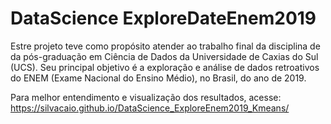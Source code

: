 # DataScience ExploreDateEnem2019

Estre projeto teve como propósito atender ao trabalho final da disciplina de da pós-graduação em Ciência de Dados da Universidade de Caxias do Sul (UCS). Seu principal objetivo é a exploração e análise de dados retroativos do ENEM (Exame Nacional do Ensino Médio), no Brasil, do ano de 2019.

Para melhor entendimento e visualização dos resultados, acesse: https://silvacaio.github.io/DataScience_ExploreEnem2019_Kmeans/
